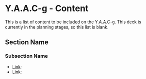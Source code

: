 <!-- ======================================== yaacg-content.md Start ======================================== -->


<!-- ------------------------------ Intro Start ------------------------------ -->

# Y.A.A.C-g - Content

This is a list of content to be included on the Y.A.A.C-g.  This deck is currently in the planning stages, so this list is blank.

<!-- ------------------------------ Intro End ------------------------------ -->


<!-- ------------------------------ Section Start ------------------------------ -->

## Section Name

<!-- ++++++++++++++++++++ Subsection Start ++++++++++++++++++++ -->

### Subsection Name

* [Link](https://www.google.com/): 
* [Link](https://www.google.com/): 

<!-- ++++++++++++++++++++ Subsection End ++++++++++++++++++++ -->

<!-- ------------------------------ Section End ------------------------------ -->


<!-- ------------------------------ Outro Start ------------------------------ -->

<!-- ------------------------------ Outro End ------------------------------ -->


<!-- ======================================== yaacg-content.md End ======================================== -->
